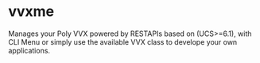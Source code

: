 # vvxme
Manages your Poly VVX powered by RESTAPIs based on (UCS>=6.1), with CLI Menu or simply use the available VVX class to develope your own applications.

